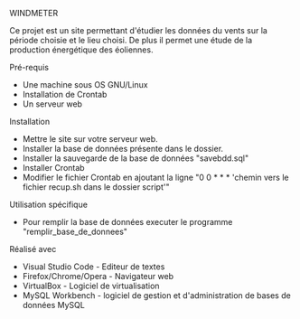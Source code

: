WINDMETER

Ce projet est un site permettant d'étudier les données du vents
sur la période choisie et le lieu choisi. De plus il permet une 
étude de la production énergétique des éoliennes.

Pré-requis

- Une machine sous OS GNU/Linux
- Installation de Crontab
- Un serveur web

Installation

- Mettre le site sur votre serveur web.
- Installer la base de données présente dans le dossier.
- Installer la sauvegarde de la base de données "savebdd.sql"
- Installer Crontab
- Modifier le fichier Crontab en ajoutant la ligne "0 0 * * * 'chemin vers le fichier recup.sh dans le dossier script'"

Utilisation spécifique

- Pour remplir la base de données executer le programme "remplir_base_de_donnees"

Réalisé avec

- Visual Studio Code - Editeur de textes
- Firefox/Chrome/Opera - Navigateur web
- VirtualBox - Logiciel de virtualisation
- MySQL Workbench -  logiciel de gestion et d'administration de bases de données MySQL
